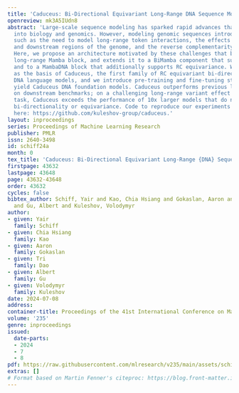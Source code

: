 ```yaml
---
title: 'Caduceus: Bi-Directional Equivariant Long-Range DNA Sequence Modeling'
openreview: mk3A5IUdn8
abstract: 'Large-scale sequence modeling has sparked rapid advances that now extend
  into biology and genomics. However, modeling genomic sequences introduces challenges
  such as the need to model long-range token interactions, the effects of upstream
  and downstream regions of the genome, and the reverse complementarity (RC) of DNA.
  Here, we propose an architecture motivated by these challenges that builds off the
  long-range Mamba block, and extends it to a BiMamba component that supports bi-directionality,
  and to a MambaDNA block that additionally supports RC equivariance. We use MambaDNA
  as the basis of Caduceus, the first family of RC equivariant bi-directional long-range
  DNA language models, and we introduce pre-training and fine-tuning strategies that
  yield Caduceus DNA foundation models. Caduceus outperforms previous long-range models
  on downstream benchmarks; on a challenging long-range variant effect prediction
  task, Caduceus exceeds the performance of 10x larger models that do not leverage
  bi-directionality or equivariance. Code to reproduce our experiments is available
  here: https://github.com/kuleshov-group/caduceus.'
layout: inproceedings
series: Proceedings of Machine Learning Research
publisher: PMLR
issn: 2640-3498
id: schiff24a
month: 0
tex_title: 'Caduceus: Bi-Directional Equivariant Long-Range {DNA} Sequence Modeling'
firstpage: 43632
lastpage: 43648
page: 43632-43648
order: 43632
cycles: false
bibtex_author: Schiff, Yair and Kao, Chia Hsiang and Gokaslan, Aaron and Dao, Tri
  and Gu, Albert and Kuleshov, Volodymyr
author:
- given: Yair
  family: Schiff
- given: Chia Hsiang
  family: Kao
- given: Aaron
  family: Gokaslan
- given: Tri
  family: Dao
- given: Albert
  family: Gu
- given: Volodymyr
  family: Kuleshov
date: 2024-07-08
address:
container-title: Proceedings of the 41st International Conference on Machine Learning
volume: '235'
genre: inproceedings
issued:
  date-parts:
  - 2024
  - 7
  - 8
pdf: https://raw.githubusercontent.com/mlresearch/v235/main/assets/schiff24a/schiff24a.pdf
extras: []
# Format based on Martin Fenner's citeproc: https://blog.front-matter.io/posts/citeproc-yaml-for-bibliographies/
---
```

